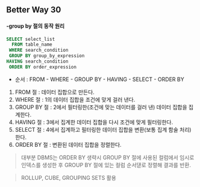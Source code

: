 ## Better Way 30

#### -group by 절의 동작 원리

```SQL
SELECT select_list
  FROM table_name
 WHERE search_condition
 GROUP BY group_by_expression
HAVING search_condition
 ORDER BY order_expression
```


* 순서 : FROM - WHERE - GROUP BY - HAVING - SELECT - ORDER BY
 
1. FROM 절 : 데이터 집합으로 만든다.
2. WHERE 절 : 1의 데이터 집합을 조건에 맞게 걸러 낸다.
3. GROUP BY 절 : 2에서 필터링한(조건에 맞는 데이터를 걸러 낸) 데이터 집합을 집계한다.
4. HAVING 절 : 3에서 집계한 데이터 집합을 다시 조건에 맞게 필터링한다.
5. SELECT 절 : 4에서 집계하고 필터링한 데이터 집합을 변환(보통 집계 함술 처리)한다.
6. ORDER BY 절 : 변환된 데이터 집합을 정렬한다.


> 대부분 DBMS는 ORDER BY 생략시 GROUP BY 절에 사용된 컬럼에서 임시로 인덱스를 생성한 후 GROUP BY 절에 있는 컬럼 순서댇로 정렬해 결과를 반환.


> ROLLUP, CUBE, GROUPING SETS 활용
